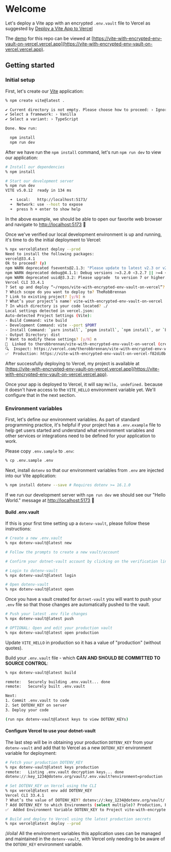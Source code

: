 # Welcome

Let's deploy a Vite app with an encrypted `.env.vault` file to Vercel as suggested by [Deploy a Vite App to Vercel](https://www.dotenv.org/docs/frameworks/vite/vercel)

The [demo](https://vite-with-encrypted-env-vault-on-vercel.vercel.app) for this repo can be viewed at [https://vite-with-encrypted-env-vault-on-vercel.vercel.app](https://vite-with-encrypted-env-vault-on-vercel.vercel.app).

## Getting started

### Initial setup

First, let's create our [Vite](https://vitejs.dev) application:

```sh
% npm create vite@latest .

✔ Current directory is not empty. Please choose how to proceed: › Ignore files and continue
✔ Select a framework: › Vanilla
✔ Select a variant: › TypeScript

Done. Now run:

  npm install
  npm run dev

```

After we have run the `npm install` command, let's run `npm run dev` to view our application:

```sh
# Install our dependencies
% npm install

# Start our development server
% npm run dev
VITE v5.0.12  ready in 134 ms

  ➜  Local:   http://localhost:5173/
  ➜  Network: use --host to expose
  ➜  press h + enter to show help
```

In the above example, we should be able to open our favorite web browser and navigate to [http://localhost:5173](http://localhost:5173) 🎉

Once we've verified our local development environment is up and running, it's time to do the initial deployment to Vercel:

```sh
% npx vercel@latest deploy --prod
Need to install the following packages:
vercel@33.4.1
Ok to proceed? (y) 
npm WARN deprecated fsevents@2.1.3: "Please update to latest v2.3 or v2.2"
npm WARN deprecated debug@4.1.1: Debug versions >=3.2.0 <3.2.7 || >=4 <4.3.1 have a low-severity ReDos regression when used in a Node.js environment. It is recommended you upgrade to 3.2.7 or 4.3.1. (https://github.com/visionmedia/debug/issues/797)
npm WARN deprecated uuid@3.3.2: Please upgrade  to version 7 or higher.  Older versions may use Math.random() in certain circumstances, which is known to be problematic.  See https://v8.dev/blog/math-random for details.
Vercel CLI 33.4.1
? Set up and deploy “~/repos/vite-with-encrypted-env-vault-on-vercel”? [Y/n] y
? Which scope do you want to deploy to? TheRobBrennan
? Link to existing project? [y/N] n
? What’s your project’s name? vite-with-encrypted-env-vault-on-vercel
? In which directory is your code located? ./
Local settings detected in vercel.json:
Auto-detected Project Settings (Vite):
- Build Command: vite build
- Development Command: vite --port $PORT
- Install Command: `yarn install`, `pnpm install`, `npm install`, or `bun install`
- Output Directory: dist
? Want to modify these settings? [y/N] n
🔗  Linked to therobbrennan/vite-with-encrypted-env-vault-on-vercel (created .vercel and added it to .gitignore)
🔍  Inspect: https://vercel.com/therobbrennan/vite-with-encrypted-env-vault-on-vercel/7vV9eP7u7NKmvLRSsLq1BiXDjQgF [1s]
✅  Production: https://vite-with-encrypted-env-vault-on-vercel-f82di0bfa-therobbrennan.vercel.app [1s]

```

After successfully deploying to Vercel, my project is available at [https://vite-with-encrypted-env-vault-on-vercel.vercel.app](https://vite-with-encrypted-env-vault-on-vercel.vercel.app).

Once your app is deployed to Vercel, it will say `Hello, undefined.` because it doesn't have access to the `VITE_HELLO` environment variable yet. We'll configure that in the next section.

### Environment variables

First, let's define our environment variables. As part of standard programming practice, it's helpful if your project has a `.env.example` file to help get users started and understand what environment variables and other services or integrations need to be defined for your application to work.

Please copy `.env.sample` to `.env`:

```sh
% cp .env.sample .env
```

Next, install `dotenv` so that our environment variables from `.env` are injected into our Vite application:

```sh
% npm install dotenv --save # Requires dotenv >= 16.1.0
```

If we run our development server with `npm run dev` we should see our "Hello World." message at [http://localhost:5173](http://localhost:5173) 🎉

#### Build .env.vault

If this is your first time setting up a `dotenv-vault`, please follow these instructions:

```sh
# Create a new .env.vault
% npx dotenv-vault@latest new

# Follow the prompts to create a new vault/account

# Confirm your dotnet-vault account by clicking on the verification link that was emailed to you

# Login to dotenv-vault
% npx dotenv-vault@latest login

# Open dotenv-vault
% npx dotenv-vault@latest open

```

Once you have a vault created for `dotnet-vault` you will want to push your `.env` file so that those changes are automatically pushed to the vault.

```sh
# Push your latest .env file changes
% npx dotenv-vault@latest push

# OPTIONAL: Open and edit your production vault
% npx dotenv-vault@latest open production

```

Update `VITE_HELLO` in production so it has a value of "production" (without quotes).

Build your `.env.vault` file - which **CAN AND SHOULD BE COMMITTED TO SOURCE CONTROL**:

```sh
% npx dotenv-vault@latest build

remote:   Securely building .env.vault... done
remote:   Securely built .env.vault

Next:
1. Commit .env.vault to code
2. Set DOTENV_KEY on server
3. Deploy your code

(run npx dotenv-vault@latest keys to view DOTENV_KEYs)

```

#### Configure Vercel to use your dotnet-vault

The last step will be in obtaining your production `DOTENV_KEY` from your `dotenv-vault` and add that to Vercel as a new `DOTENV_KEY` environment variable for deployment:

```sh
# Fetch your production DOTENV_KEY
% npx dotenv-vault@latest keys production
remote:   Listing .env.vault decryption keys... done
dotenv://:key_1234@dotenv.org/vault/.env.vault?environment=production

# Set DOTENV_KEY on Vercel using the CLI
% npx vercel@latest env add DOTENV_KEY
Vercel CLI 33.4.1
? What’s the value of DOTENV_KEY? dotenv://:key_1234@dotenv.org/vault/.env.vault?environment=production
? Add DOTENV_KEY to which Environments (select multiple)? Production, Preview, Development
✅  Added Environment Variable DOTENV_KEY to Project vite-with-encrypted-env-vault-on-vercel [229ms]

# Build and deploy to Vercel using the latest production secrets
% npx vercel@latest deploy --prod

```

¡Voila! All the environment variables this application uses can be managed and maintained in the `dotenv-vault`, with Vercel only needing to be aware of the `DOTENV_KEY` environment variable.
